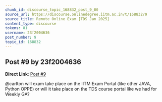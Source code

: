 ```yaml
---
chunk_id: discourse_topic_168832_post_9_00
source_url: https://discourse.onlinedegree.iitm.ac.in/t/168832/9
source_title: Remote Online Exam [TDS Jan 2025]
content_type: discourse
tokens: 81
username: 23f2004636
post_number: 9
topic_id: 168832
---
```


## Post #9 by 23f2004636

**Direct Link**: [Post #9](https://discourse.onlinedegree.iitm.ac.in/t/168832/9)

@carlton will exam take place on the IITM Exam Portal (like other JAVA, Python OPPE) or will it take place on the TDS course portal like we had for Weekly GA?
